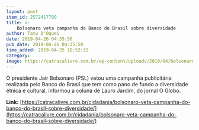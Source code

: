 ```yaml
---
layout: post
item_id: 2572417780
title: >-
    Bolsonaro veta campanha do Banco do Brasil sobre diversidade
author: Tatu D'Oquei
date: 2019-04-26 04:35:50
pub_date: 2019-04-26 04:35:50
time_added: 2019-04-25 18:52:32
category: 
image: https://catracalivre.com.br/wp-content/uploads/2019/04/bolsonaro-banco-do-brasil-campanha.jpg
---
```


O presidente Jair Bolsonaro (PSL) vetou uma campanha publicitária realizada pelo Banco do Brasil que tem como pano de fundo a diversidade étnica e cultural, informou a coluna de Lauro Jardim, do jornal O Globo.

**Link:** [https://catracalivre.com.br/cidadania/bolsonaro-veta-campanha-do-banco-do-brasil-sobre-diversidade/](https://catracalivre.com.br/cidadania/bolsonaro-veta-campanha-do-banco-do-brasil-sobre-diversidade/)

